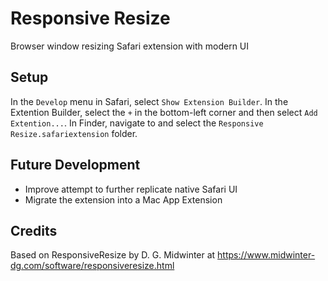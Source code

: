 # Responsive Resize

Browser window resizing Safari extension with modern UI

## Setup

In the `Develop` menu in Safari, select `Show Extension Builder`. In the Extention Builder, select the `+` in the bottom-left corner and then select `Add Extention...`. In Finder, navigate to and select the `Responsive Resize.safariextension` folder.

## Future Development

- Improve attempt to further replicate native Safari UI
- Migrate the extension into a Mac App Extension

## Credits

Based on ResponsiveResize by D. G. Midwinter at https://www.midwinter-dg.com/software/responsiveresize.html
